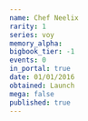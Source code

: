 ```yaml
---
name: Chef Neelix
rarity: 1
series: voy
memory_alpha:
bigbook_tier: -1
events: 0
in_portal: true
date: 01/01/2016
obtained: Launch
mega: false
published: true
---
```



